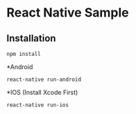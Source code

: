 # React Native Sample

## Installation

```
npm install
```

*Android

```
react-native run-android
```

*IOS (Install Xcode First)

```
react-native run-ios
```
